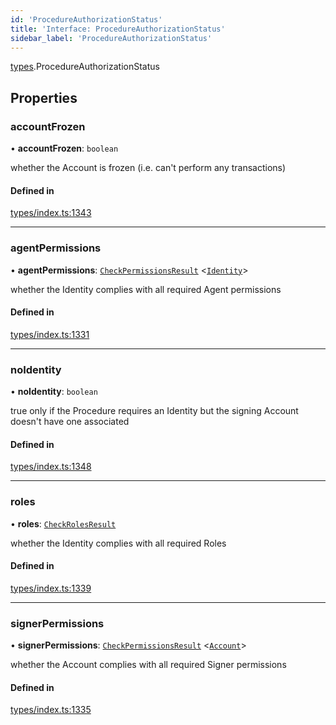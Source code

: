 ```yaml
---
id: 'ProcedureAuthorizationStatus'
title: 'Interface: ProcedureAuthorizationStatus'
sidebar_label: 'ProcedureAuthorizationStatus'
---
```


[types](../../../modules/Types/Types.md).ProcedureAuthorizationStatus

## Properties

### accountFrozen

• **accountFrozen**: `boolean`

whether the Account is frozen (i.e. can't perform any transactions)

#### Defined in

[types/index.ts:1343](https://github.com/PolymeshAssociation/polymesh-sdk/blob/968f8d70c/src/types/index.ts#L1343)

---

### agentPermissions

• **agentPermissions**: [`CheckPermissionsResult`](../CheckPermissionsResult/CheckPermissionsResult.md) \<[`Identity`](../../../enums/Types/SignerType/SignerType.md#identity)\>

whether the Identity complies with all required Agent permissions

#### Defined in

[types/index.ts:1331](https://github.com/PolymeshAssociation/polymesh-sdk/blob/968f8d70c/src/types/index.ts#L1331)

---

### noIdentity

• **noIdentity**: `boolean`

true only if the Procedure requires an Identity but the signing Account
doesn't have one associated

#### Defined in

[types/index.ts:1348](https://github.com/PolymeshAssociation/polymesh-sdk/blob/968f8d70c/src/types/index.ts#L1348)

---

### roles

• **roles**: [`CheckRolesResult`](../CheckRolesResult/CheckRolesResult.md)

whether the Identity complies with all required Roles

#### Defined in

[types/index.ts:1339](https://github.com/PolymeshAssociation/polymesh-sdk/blob/968f8d70c/src/types/index.ts#L1339)

---

### signerPermissions

• **signerPermissions**: [`CheckPermissionsResult`](../CheckPermissionsResult/CheckPermissionsResult.md) \<[`Account`](../../../enums/Types/SignerType/SignerType.md#account)\>

whether the Account complies with all required Signer permissions

#### Defined in

[types/index.ts:1335](https://github.com/PolymeshAssociation/polymesh-sdk/blob/968f8d70c/src/types/index.ts#L1335)
